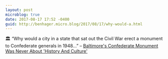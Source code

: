 ```yaml
---
layout: post
microblog: true
date: 2017-08-17 17:52 -0400
guid: http://benhager.micro.blog/2017/08/17/why-would-a.html
---
```

🏛 “Why would a city in a state that sat out the Civil War erect a monument to Confederate generals in 1948…” – [Baltimore's Confederate Monument Was Never About 'History And Culture'](http://m.huffpost.com/us/entry/us_5995a3a6e4b0d0d2cc84c952/amp)

